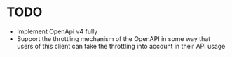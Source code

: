 TODO
====

- Implement OpenApi v4 fully
- Support the throttling mechanism of the OpenAPI in some way that
  users of this client can take the throttling into account in their
  API usage